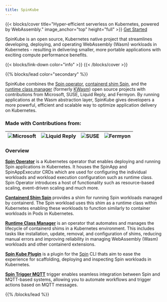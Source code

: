 ```yaml
---
title: SpinKube
---
```


{{< blocks/cover title="Hyper-efficient serverless on Kubernetes, powered by WebAssembly."
image_anchor="top" height="full" >}} <a class="btn btn-lg btn-primary me-3 mb-4" href="/docs"> Get
  Started <i class="fas fa-arrow-alt-circle-right ms-2"></i> </a>
<p class="lead mt-5">SpinKube is an open source, Kubernetes native project that streamlines developing,
deploying, and operating WebAssembly (Wasm) workloads in Kubernetes - resulting in delivering smaller, more portable applications with exciting compute performance benefits.</p>
{{< blocks/link-down color="info" >}}
{{< /blocks/cover >}}


{{% blocks/lead color="secondary" %}}

SpinKube combines the <a href="https://github.com/spinkube/spin-operator">Spin operator</a>, <a
href="https://github.com/spinkube/containerd-shim-spin">containerd shim Spin</a>, and the <a
href="https://github.com/spinkube/runtime-class-manager">runtime class manager</a> (formerly <a
href="https://kwasm.sh/">KWasm</a>) open source projects with contributions from Microsoft, SUSE,
Liquid Reply, and Fermyon. By running applications at the Wasm abstraction layer, SpinKube gives
developers a more powerful, efficient and scalable way to optimize application delivery on
Kubernetes.


### Made with Contributions from:

|![Microsoft](../logo-microsoft.png)|![Liquid Reply](../logo-liquidreply.png)|![SUSE](../logo-suse.png)|![Fermyon](../logo-fermyon.png)|
|---|---|---|---|

### Overview

[**Spin Operator**](https://github.com/spinkube/spin-operator/) is a Kubernetes operator that enables
deploying and running Spin applications in Kubernetes. It houses the SpinApp and SpinAppExecutor CRDs
which are used for configuring the individual workloads and workload execution configuration such as
runtime class. Spin Operator introduces a host of functionality such as resource-based scaling,
event-driven scaling and much more.

[**Containerd Shim Spin**](https://github.com/spinkube/containerd-shim-spin) provides a shim for running Spin
workloads managed by containerd. The Spin workload uses this shim as a runtime class within Kubernetes enabling
these workloads to function similarly to container workloads in Pods in Kubernetes.

[**Runtime Class Manager**](https://github.com/spinkube/runtime-class-manager) is an operator that
automates and manages the lifecycle of containerd shims in a Kubernetes environment. This includes tasks
like installation, update, removal, and configuration of shims, reducing manual errors and improving
reliability in managing WebAssembly (Wasm) workloads and other containerd extensions.

[**Spin Kube Plugin**](https://github.com/spinkube/spin-plugin-kube) is a plugin for the [Spin](https://developer.fermyon.com/spin/v3/index) CLI
thats aim to ease the experience for scaffolding, deploying and inspecting Spin workloads in Kubernetes.

[**Spin Trigger MQTT**](https://github.com/spinkube/spin-trigger-mqtt/) trigger enables seamless integration
between Spin and MQTT-based systems, allowing you to automate workflows and trigger actions based on MQTT
messages.

{{% /blocks/lead %}}
